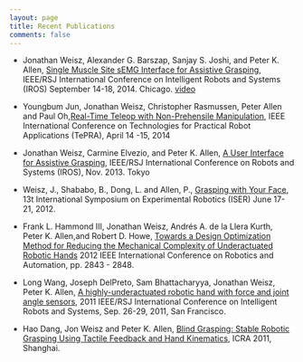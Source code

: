 ```yaml
---
layout: page
title: Recent Publications
comments: false
---
```


* Jonathan Weisz, Alexander G. Barszap, Sanjay S. Joshi, and Peter K. Allen, [Single Muscle Site sEMG Interface for Assistive Grasping]({{site.url}}/papers_files/bci_iros14.pdf), IEEE/RSJ International Conference on Intelligent Robots and Systems (IROS) September 14-18, 2014. Chicago. [video](http://www.cs.columbia.edu/~allen/PAPERS/bci_iros14_video.mp4)


* Youngbum Jun, Jonathan Weisz, Christopher Rasmussen, Peter Allen and Paul Oh,<a href="tepra14.pdf">Real-Time Teleop with Non-Prehensile Manipulation</a>, IEEE International Conference on Technologies for Practical Robot Applications (TePRA), April 14 -15, 2014

* Jonathan Weisz, Carmine Elvezio, and Peter K. Allen, <a href="weisz_iros13.pdf">A User Interface for Assistive Grasping</a>,  IEEE/RSJ International Conference on Robots and Systems (IROS), Nov. 2013. Tokyo
  
* Weisz, J., Shababo, B., Dong, L. and Allen, P., <a href="iser2012.pdf">Grasping with Your Face</a>, 13t International Symposium on Experimental Robotics (ISER) June 17-21, 2012. 
    

* Frank L. Hammond III, Jonathan Weisz, Andrés A. de la Llera Kurth, Peter K. Allen,and Robert D. Howe, <a href="hammond_icra12.pdf">Towards a Design Optimization Method for Reducing the Mechanical Complexity of Underactuated Robotic Hands</a> 2012 IEEE International Conference on Robotics and Automation, pp. 2843 - 2848. 

  
* Long Wang, Joseph DelPreto, Sam Bhattacharyya, Jonathan Weisz, Peter K. Allen, <a href="iros2011_hand.pdf">A highly-underactuated robotic hand with force and joint angle sensors</a>, 2011 IEEE/RSJ International Conference on Intelligent Robots and Systems, Sep. 26-29, 2011, San Francisco.
  
* Hao Dang, Jon Weisz and Peter K. Allen, <a href="hao_icra_2011.pdf">Blind Grasping:  Stable Robotic Grasping Using Tactile Feedback and Hand Kinematics</a>, ICRA 2011, Shanghai.

